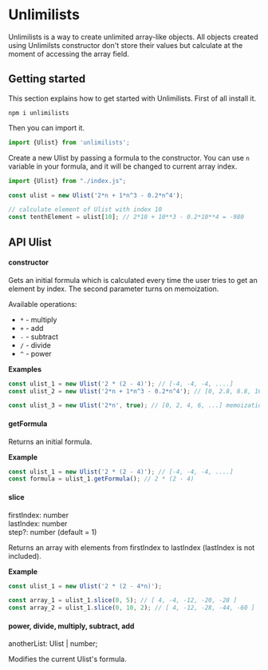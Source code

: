 # Unlimilists
Unlimilists is a way to create unlimited array-like objects. 
All objects created using Unlimilsts constructor don't store their values but calculate at the moment of accessing the array field. 

## Getting started
This section explains how to get started with Unlimilists. First of all install it.

```
npm i unlimilists
```

Then you can import it.

```javascript
import {Ulist} from 'unlimilists';
```

Create a new Ulist by passing a formula to the constructor. You can use `n` variable in your 
formula, and it will be changed to current array index.

```javascript
import {Ulist} from "./index.js";

const ulist = new Ulist('2*n + 1*n^3 - 0.2*n^4');

// calculate element of Ulist with index 10
const tenthElement = ulist[10]; // 2*10 + 10**3 - 0.2*10**4 = -980
```

## API Ulist

#### constructor
Gets an initial formula which is calculated every time the user tries to get an element by index. 
The second parameter turns on memoization.

Available operations:
- `*` - multiply
- `+` - add
- `-` - subtract
- `/` - divide
- `^` - power

**Examples**
```javascript
const ulist_1 = new Ulist('2 * (2 - 4)'); // [-4, -4, -4, ....]
const ulist_2 = new Ulist('2*n + 1*n^3 - 0.2*n^4'); // [0, 2.8, 8.8, 16.8, ....]

const ulist_3 = new Ulist('2*n', true); // [0, 2, 4, 6, ...] memoization is turned on
```

#### getFormula
Returns an initial formula.

**Example**
```javascript
const ulist_1 = new Ulist('2 * (2 - 4)'); // [-4, -4, -4, ....]
const formula = ulist_1.getFormula(); // 2 * (2 - 4)
```

#### slice

firstIndex: number  
lastIndex: number  
step?: number (default = 1)

Returns an array with elements from firstIndex to lastIndex (lastIndex is not included).

**Example**
```javascript
const ulist_1 = new Ulist('2 * (2 - 4*n)'); 

const array_1 = ulist_1.slice(0, 5); // [ 4, -4, -12, -20, -28 ]
const array_2 = ulist_1.slice(0, 10, 2); // [ 4, -12, -28, -44, -60 ]
```

#### power, divide, multiply, subtract, add

anotherList: Ulist | number;

Modifies the current Ulist's formula.